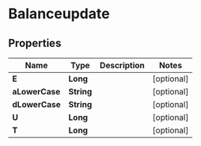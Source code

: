 

# Balanceupdate


## Properties

| Name | Type | Description | Notes |
|------------ | ------------- | ------------- | -------------|
|**E** | **Long** |  |  [optional] |
|**aLowerCase** | **String** |  |  [optional] |
|**dLowerCase** | **String** |  |  [optional] |
|**U** | **Long** |  |  [optional] |
|**T** | **Long** |  |  [optional] |



